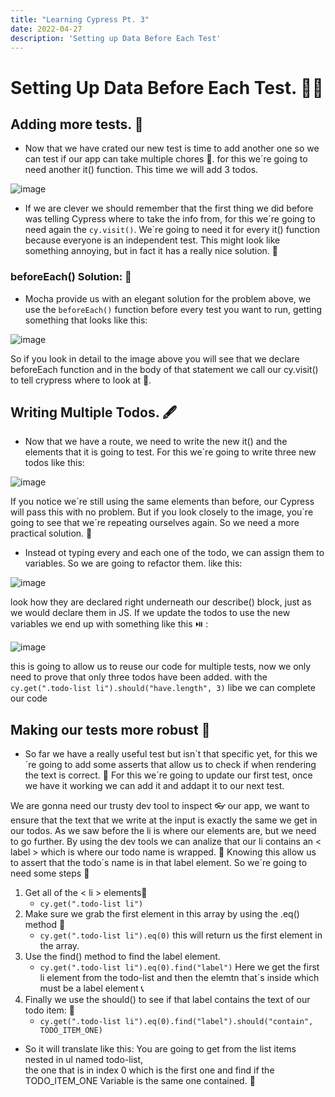 ```yaml
---
title: "Learning Cypress Pt. 3"
date: 2022-04-27
description: 'Setting up Data Before Each Test'
---
```


# Setting Up Data Before Each Test. 👩‍🔬


## Adding more tests. 📐

- Now that we have crated our new test is time to add another one so we can test if our app can take multiple chores 🏁.
for this we´re going to need another it() function. This time we will add 3 todos.

![image](https://user-images.githubusercontent.com/99938141/165583991-ee360676-7bc9-49cb-b27d-6e7da4526881.png)

- If we are clever we should remember that the first thing we did before was telling Cypress where to take the info from, 
for this we´re going to need again the `cy.visit()`. We´re going to need it for every it() function because everyone is an
independent test. This might look like something annoying, but in fact it has a really nice solution. 🧮

### beforeEach() Solution: 🧐

- Mocha provide us with an elegant solution for the problem above, we use the `beforeEach()` 
function before every test you want to run, getting something that looks like this:

![image](https://user-images.githubusercontent.com/99938141/165585997-37057e0f-0d53-47de-976d-4131883af470.png)

So if you look in detail to the image above you will see that we declare beforeEach function and in the body of that statement we call
our cy.visit() to tell crypress where to look at 👀.

## Writing Multiple Todos. 🖋️

- Now that we have a route, we need to write the new it() and the elements that it is going to test.
For this we´re going to write three new todos like this: 

![image](https://user-images.githubusercontent.com/99938141/165587224-739659a5-496e-4f09-a762-01081b4cb57f.png)

If you notice we´re still using the same elements than before, our Cypress will pass this with no problem. But if you
look closely to the image, you´re going to see that we´re repeating ourselves again. So we need a more practical solution. 📑

- Instead ot typing every and each one of the todo, we can assign them to variables. So we are going to refactor them. like this:


![image](https://user-images.githubusercontent.com/99938141/165589987-516e848a-11d0-4e72-af70-d07b7151b773.png)

look how they are declared right underneath our describe() block, just as we would declare them in JS. If we update
the todos to use the new variables we end up with something like this ⏯️ : 

![image](https://user-images.githubusercontent.com/99938141/165590588-489d614a-5523-4a06-81ce-5ea83ab55ed8.png)

this is going to allow us to reuse our code for multiple tests, now we only need to prove that only three
todos have been added. with the `cy.get(".todo-list li").should("have.length", 3)` libe we can complete our code


## Making our tests more robust 🦾

- So far we have a really useful test but isn´t that specific yet, for this we´re going to add some asserts that allow us
to check if when rendering the text is correct. 🔡
For this we´re going to update our first test, once we have it working we can add it and addapt it to our next test.

We are gonna need our trusty dev tool to inspect 👓 our app, we want to ensure that the text that we write at the input
is exactly the same we get in our todos. As we saw before the li is where our elements are, but we need to go further.
By using the dev tools we can analize that our li contains an < label > which is where our todo name is wrapped. 👣
Knowing this allow us to assert that the todo´s name is in that label element.  So we´re going to need some steps 👟

1. Get all of the < li > elements🤏
    - `cy.get(".todo-list li")`
2. Make sure we grab the first element in this array by using the .eq() method 🥇
    - `cy.get(".todo-list li").eq(0)`
 this will return us the first element in the array.
3. Use the find() method to find the label element. 
    - `cy.get(".todo-list li").eq(0).find("label")`
 Here we get the first li element from the todo-list and then the elemtn that´s inside which must be a label element 📞
4. Finally we use the should() to see if that label contains the text of our todo item: 🔭
    - `cy.get(".todo-list li").eq(0).find("label").should("contain", TODO_ITEM_ONE)`
    
- So it will translate like this: You are going to get from the list items nested in ul named todo-list,  
 the one that is in index 0 which is the first one and find if the TODO_ITEM_ONE Variable is the same one contained. 🥅






